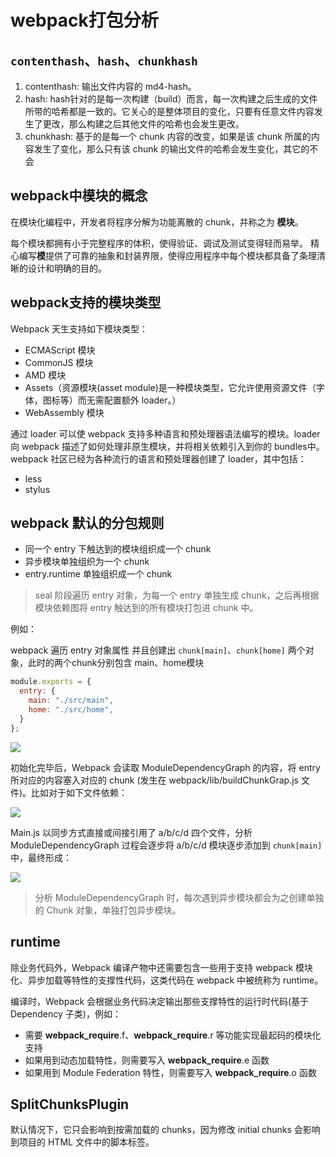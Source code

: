 # webpack打包分析

## `contenthash`、`hash`、`chunkhash`

1. contenthash: 输出文件内容的 md4-hash。
2. hash: hash针对的是每一次构建（build）而言，每一次构建之后生成的文件所带的哈希都是一致的。它关心的是整体项目的变化，只要有任意文件内容发生了更改，那么构建之后其他文件的哈希也会发生更改。
3. chunkhash: 基于的是每一个 chunk 内容的改变，如果是该 chunk 所属的内容发生了变化，那么只有该 chunk 的输出文件的哈希会发生变化，其它的不会

## webpack中模块的概念

在模块化编程中，开发者将程序分解为功能离散的 chunk，并称之为 **模块**。

每个模块都拥有小于完整程序的体积，使得验证、调试及测试变得轻而易举。 精心编写**模**提供了可靠的抽象和封装界限，使得应用程序中每个模块都具备了条理清晰的设计和明确的目的。


## webpack支持的模块类型

Webpack 天生支持如下模块类型：

- ECMAScript 模块
- CommonJS 模块
- AMD 模块
- Assets（资源模块(asset module)是一种模块类型，它允许使用资源文件（字体，图标等）而无需配置额外 loader。）
- WebAssembly 模块

通过 loader 可以使 webpack 支持多种语言和预处理器语法编写的模块。loader 向 webpack 描述了如何处理非原生模块，并将相关依赖引入到你的 bundles中。 webpack 社区已经为各种流行的语言和预处理器创建了 loader，其中包括：

- less
- stylus


## webpack 默认的分包规则

- 同一个 entry 下触达到的模块组织成一个 chunk
- 异步模块单独组织为一个 chunk
- entry.runtime 单独组织成一个 chunk

> seal 阶段遍历 entry 对象，为每一个 entry 单独生成 chunk，之后再根据模块依赖图将 entry 触达到的所有模块打包进 chunk 中。

例如：

webpack 遍历 entry 对象属性 并且创建出 `chunk[main]`、`chunk[home]` 两个对象，此时的两个chunk分别包含 main、home模块

```js
module.exports = {
  entry: {
    main: "./src/main",
    home: "./src/home",
  }
};
```

![](https://p3-juejin.byteimg.com/tos-cn-i-k3u1fbpfcp/b001227baf6943c8a19ad68900ae2c80~tplv-k3u1fbpfcp-zoom-in-crop-mark:4536:0:0:0.awebp)

初始化完毕后，Webpack 会读取 ModuleDependencyGraph 的内容，将 entry 所对应的内容塞入对应的 chunk (发生在 webpack/lib/buildChunkGrap.js 文件)。比如对于如下文件依赖：

![](https://p3-juejin.byteimg.com/tos-cn-i-k3u1fbpfcp/a842770d983f4d42a265cf859a63e3ac~tplv-k3u1fbpfcp-zoom-in-crop-mark:4536:0:0:0.awebp)

Main.js 以同步方式直接或间接引用了 a/b/c/d 四个文件，分析 ModuleDependencyGraph 过程会逐步将 a/b/c/d 模块逐步添加到 `chunk[main]` 中，最终形成：

![](https://p3-juejin.byteimg.com/tos-cn-i-k3u1fbpfcp/b9b5015323614e178fcd5544b78a08ce~tplv-k3u1fbpfcp-zoom-in-crop-mark:4536:0:0:0.awebp)


> 分析 ModuleDependencyGraph 时，每次遇到异步模块都会为之创建单独的 Chunk 对象，单独打包异步模块。


## runtime 

除业务代码外，Webpack 编译产物中还需要包含一些用于支持 webpack 模块化、异步加载等特性的支撑性代码，这类代码在 webpack 中被统称为 runtime。

编译时，Webpack 会根据业务代码决定输出那些支撑特性的运行时代码(基于 Dependency 子类)，例如：

- 需要 __webpack_require__.f、__webpack_require__.r 等功能实现最起码的模块化支持
- 如果用到动态加载特性，则需要写入 __webpack_require__.e 函数
- 如果用到 Module Federation 特性，则需要写入 __webpack_require__.o 函数


## SplitChunksPlugin

默认情况下，它只会影响到按需加载的 chunks，因为修改 initial chunks 会影响到项目的 HTML 文件中的脚本标签。


